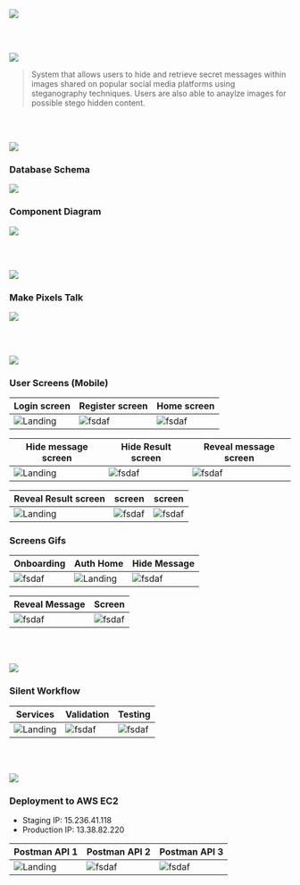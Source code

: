 <img src="./readme/title1.svg"/>

<br><br>

<!-- project overview -->
<img src="./readme/title2.svg"/>

> System that allows users to hide and retrieve secret messages within images shared on popular social media platforms using steganography techniques. Users are also able to anaylze images for possible stego hidden content.

<br><br>

<!-- System Design -->
<img src="./readme/title3.svg"/>

### Database Schema


<img src="./readme/databaseDiagram.png"/>

### Component Diagram

<img src="./readme/componentDiagram.svg"/>

<br><br>

<!-- Project Highlights -->
<img src="./readme/title4.svg"/>

### Make Pixels Talk

<img src="./readme/Group 51.png"/>

<br><br>

<!-- Demo -->
<img src="./readme/title5.svg"/>

### User Screens (Mobile)

| Login screen                            | Register screen                       | Home screen                           |
| --------------------------------------- | ------------------------------------- | ------------------------------------- |
| ![Landing](./readme/Login.png)          | ![fsdaf](./readme/signUp.png)         | ![fsdaf](./readme/home.png)           |

| Hide message screen                     | Hide Result screen                    | Reveal message screen                 |
| --------------------------------------- | ------------------------------------- | ------------------------------------- |
| ![Landing](./readme/hideMessage.png)    | ![fsdaf](./readme/EncodeResult.png)  | ![fsdaf](./readme/decode.png)         |

| Reveal Result screen                    |  screen                               |  screen                           |
| --------------------------------------- | ------------------------------------- | ------------------------------------- |
| ![Landing](./readme/decodeResult.png)   | ![fsdaf](./readme/demo/1440x1024.png) | ![fsdaf](./readme/demo/1440x1024.png) |

### Screens Gifs

|  Onboarding                             |  Auth Home                            |  Hide Message                         |
| --------------------------------------- | ------------------------------------- | ------------------------------------- |
|  ![fsdaf](./readme/onboarding.gif)      | ![Landing](./readme/homeScreen.gif)   | ![fsdaf](./readme/hideMessage.gif)    |

| Reveal Message                         |  Screen                               |
| -------------------------------------  | ------------------------------------- |
| ![fsdaf](./readme/revealMessage.gif)   | ![fsdaf](./readme/demo/1440x1024.png) |

<br><br>

<!-- Development & Testing -->
<img src="./readme/title6.svg"/>

### Silent Workflow


| Services                                | Validation                            | Testing                               |
| --------------------------------------- | ------------------------------------- | ------------------------------------- |
| ![Landing](./readme/addQr.png)          | ![fsdaf](./readme/validation.png)     | ![fsdaf](./readme/userTest.png) |


<br><br>

<!-- Deployment -->
<img src="./readme/title7.svg"/>

### Deployment to AWS EC2

- Staging IP: 15.236.41.118
- Production IP: 13.38.82.220


| Postman API 1                           | Postman API 2                         | Postman API 3                        |
| --------------------------------------- | ------------------------------------- | ------------------------------------- |
| ![Landing](./readme/loginPostman.png)   | ![fsdaf](./readme/encodePostman.png)  | ![fsdaf](./readme/decoded.png) |

<br><br>
